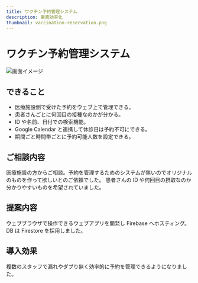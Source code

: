 ```yaml
---
title: ワクチン予約管理システム
description: 業務効率化
thumbnail: vaccination-reservation.png
---
```


# ワクチン予約管理システム

![画面イメージ](image/vaccination-reservation.png)

## できること

- 医療施設側で受けた予約をウェブ上で管理できる。
- 患者さんごとに何回目の接種なのかが分かる。
- ID や名前、日付での検索機能。
- Google Calendar と連携して休診日は予約不可にできる。
- 期間ごと時間帯ごとに予約可能人数を設定できる。

## ご相談内容

医療施設の方からご相談。予約を管理するためのシステムが無いのでオリジナルのものを作って欲しいとのご依頼でした。
患者さんの ID や何回目の摂取なのか分かりやすいものを希望されていました。

## 提案内容

ウェブブラウザで操作できるウェブアプリを開発し Firebase へホスティング。DB は Firestore を採用しました。

## 導入効果

複数のスタッフで漏れやダブり無く効率的に予約を管理できるようになりました。
